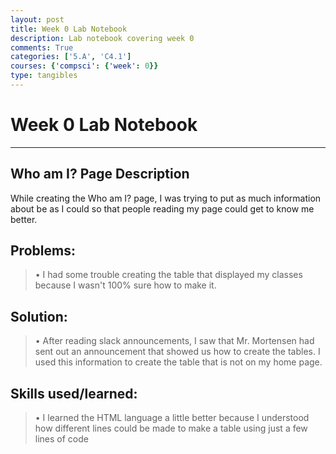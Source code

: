 ```yaml
---
layout: post
title: Week 0 Lab Notebook
description: Lab notebook covering week 0
comments: True
categories: ['5.A', 'C4.1']
courses: {'compsci': {'week': 0}}
type: tangibles
---
```


# Week 0 Lab Notebook

---

## Who am I? Page Description

While creating the Who am I? page, I was trying to put as much information about be as I could so that people reading my page could get to know me better.

## Problems:
> • I had some trouble creating the table that displayed my classes because I wasn't 100% sure how to make it.

## Solution:
> • After reading slack announcements, I saw that Mr. Mortensen had sent out an announcement that showed us how to create the tables. I used this information to create the table that is not on my home page.

## Skills used/learned:
> • I learned the HTML language a little better because I understood how different lines could be made to make a table using just a few lines of code